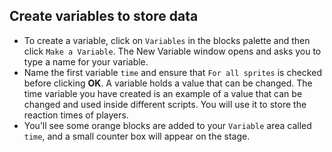 ## Create variables to store data

- To create a variable, click on `Variables` in the blocks palette and then click `Make a Variable`. The New Variable window opens and asks you to type a name for your variable.
- Name the first variable `time` and ensure that `For all sprites` is checked before clicking **OK**.
	A variable holds a value that can be changed. The time variable you have created is an example of a value that can be changed and used inside different scripts. You will use it to store the reaction times of players. 
- You’ll see some orange blocks are added to your `Variable` area called `time`, and a small counter box will appear on the stage.


